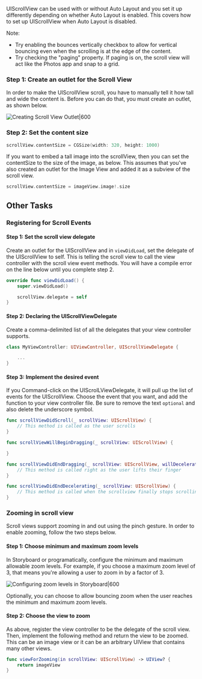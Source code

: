 
UIScrollView can be used with or without Auto Layout and you set it up differently depending on whether Auto Layout is enabled. This covers how to set up UIScrollView when Auto Layout is disabled.

Note:

- Try enabling the bounces vertically checkbox to allow for vertical bouncing even when the scrolling is at the edge of the content.
- Try checking the "paging" property. If paging is on, the scroll view will act like the Photos app and snap to a grid.

### Step 1: Create an outlet for the Scroll View

In order to make the UIScrollView scroll, you have to manually tell it how tall and wide the content is. Before you can do that, you must create an outlet, as shown below.

![Creating Scroll View Outlet|600](http://i.imgur.com/9rErlXd.gif)

### Step 2: Set the content size

```swift
scrollView.contentSize = CGSize(width: 320, height: 1000)
```

If you want to embed a tall image into the scrollView, then you can set the contentSize to the size of the image, as below. This assumes that you've also created an outlet for the Image View and added it as a subview of the scroll view.

```swift
scrollView.contentSize = imageView.image!.size
```

## Other Tasks

### Registering for Scroll Events

#### Step 1: Set the scroll view delegate

Create an outlet for the UIScrollView and in `viewDidLoad`, set the delegate of the UIScrollView to self. This is telling the scroll view to call the view controller with the scroll view event methods. You will have a compile error on the line below until you complete step 2.

```swift
override func viewDidLoad() {
    super.viewDidLoad()

	scrollView.delegate = self
}
```

#### Step 2: Declaring the UIScrollViewDelegate

Create a comma-delimited list of all the delegates that your view controller supports.

```swift
class MyViewController: UIViewController, UIScrollViewDelegate {

	...
}
```

#### Step 3: Implement the desired event

If you Command-click on the UIScrolLViewDelegate, it will pull up the list of events for the UIScrollView. Choose the event that you want, and add the function to your view controller file. Be sure to remove the text `optional` and also delete the underscore symbol.

```swift
func scrollViewDidScroll(_ scrollView: UIScrollView) {
    // This method is called as the user scrolls
}

func scrollViewWillBeginDragging(_ scrollView: UIScrollView) {

}

func scrollViewDidEndDragging(_ scrollView: UIScrollView, willDecelerate decelerate: Bool) {
    // This method is called right as the user lifts their finger
}

func scrollViewDidEndDecelerating(_ scrollView: UIScrollView) {
    // This method is called when the scrollview finally stops scrolling.
}
```

### Zooming in scroll view

Scroll views support zooming in and out using the pinch gesture. In order to enable zooming, follow the two steps below.

#### Step 1: Choose minimum and maximum zoom levels

In Storyboard or programatically, configure the minimum and maximum allowable zoom levels. For example, if you choose a maximum zoom level of 3, that means you're allowing a user to zoom in by a factor of 3.

![Configuring zoom levels in Storyboard|600](http://i.imgur.com/q0pk6b1.png)

Optionally, you can choose to allow bouncing zoom when the user reaches the minimum and maximum zoom levels.

#### Step 2: Choose the view to zoom

As above, register the view controller to be the delegate of the scroll view. Then, implement the following method and return the view to be zoomed. This can be an image view or it can be an arbitrary UIView that contains many other views.

```swift
func viewForZooming(in scrollView: UIScrollView) -> UIView? {
    return imageView
}
```